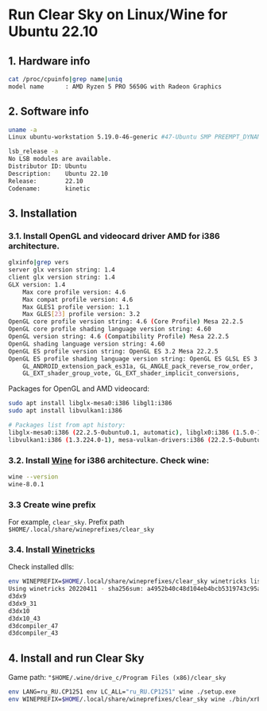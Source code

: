 # Run Clear Sky on Linux/Wine for Ubuntu 22.10

## 1. Hardware info
```sh
cat /proc/cpuinfo|grep name|uniq
model name      : AMD Ryzen 5 PRO 5650G with Radeon Graphics
```

## 2. Software info
```sh
uname -a
Linux ubuntu-workstation 5.19.0-46-generic #47-Ubuntu SMP PREEMPT_DYNAMIC Fri Jun 16 13:30:11 UTC 2023 x86_64 x86_64 x86_64 GNU/Linux

lsb_release -a
No LSB modules are available.
Distributor ID: Ubuntu
Description:    Ubuntu 22.10
Release:        22.10
Codename:       kinetic
```

## 3. Installation

### 3.1. Install OpenGL and videocard driver AMD for i386 architecture.
```sh
glxinfo|grep vers
server glx version string: 1.4
client glx version string: 1.4
GLX version: 1.4
    Max core profile version: 4.6
    Max compat profile version: 4.6
    Max GLES1 profile version: 1.1
    Max GLES[23] profile version: 3.2
OpenGL core profile version string: 4.6 (Core Profile) Mesa 22.2.5
OpenGL core profile shading language version string: 4.60
OpenGL version string: 4.6 (Compatibility Profile) Mesa 22.2.5
OpenGL shading language version string: 4.60
OpenGL ES profile version string: OpenGL ES 3.2 Mesa 22.2.5
OpenGL ES profile shading language version string: OpenGL ES GLSL ES 3.20
    GL_ANDROID_extension_pack_es31a, GL_ANGLE_pack_reverse_row_order,
    GL_EXT_shader_group_vote, GL_EXT_shader_implicit_conversions,
```
Packages for OpenGL and AMD videocard:

```sh
sudo apt install libglx-mesa0:i386 libgl1:i386
sudo apt install libvulkan1:i386

# Packages list from apt history:
libglx-mesa0:i386 (22.2.5-0ubuntu0.1, automatic), libglx0:i386 (1.5.0-1, automatic), libgl1-mesa-dri:i386 (22.2.5-0ubuntu0.1, automatic), libxcb-glx0:i386 (1.15-1, automatic), libgl1:i386 (1.5.0-1)
libvulkan1:i386 (1.3.224.0-1), mesa-vulkan-drivers:i386 (22.2.5-0ubuntu0.1, automatic), libxcb-randr0:i386 (1.15-1, automatic)
```

### 3.2. Install [Wine](https://wiki.winehq.org/Ubuntu) for i386 architecture. Check wine:
```sh
wine --version
wine-8.0.1
```
### 3.3 Create wine prefix

For example, `clear_sky`. Prefix path `$HOME/.local/share/wineprefixes/clear_sky`

### 3.4. Install [Winetricks](https://wiki.winehq.org/Winetricks)

Check installed dlls:
```sh
env WINEPREFIX=$HOME/.local/share/wineprefixes/clear_sky winetricks list-installed
Using winetricks 20220411 - sha256sum: a4952b40c48d104eb4bcb5319743c95ae68b404661957a134974ae4e1dc79b34 with wine-8.0.1 and WINEARCH=win32
d3dx9
d3dx9_31
d3dx10
d3dx10_43
d3dcompiler_47
d3dcompiler_43
```

## 4. Install and run Clear Sky

Game path: `"$HOME/.wine/drive_c/Program Files (x86)/clear_sky`

```sh
env LANG=ru_RU.CP1251 env LC_ALL="ru_RU.CP1251" wine ./setup.exe
env WINEPREFIX=$HOME/.local/share/wineprefixes/clear_sky wine ./bin/xrEngine.exe
```
